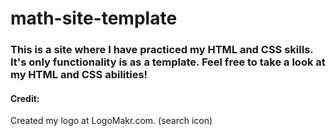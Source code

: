 # math-site-template

### This is a site where I have practiced my HTML and CSS skills. It's only functionality is as a template. Feel free to take a look at my HTML and CSS abilities!

#### Credit:

Created my logo at LogoMakr.com. (search icon)
